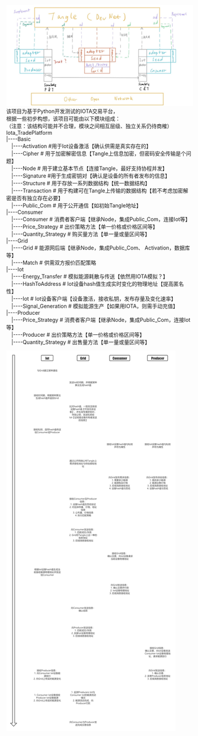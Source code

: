 ![Msg_Flow](Information_Flow.png)
该项目为基于Python开发测试的IOTA交易平台，<br>
根据一些初步构想，该项目可能由以下模块组成：<br>
（注意：该结构可能并不合理，模块之间相互层级、独立关系仍待商榷）<br>
Iota_TradePlatform<br>
|----Basic<br>
&emsp;|----Activation  #用于Iot设备激活【确认供需是真实存在的】<br>
&emsp;|----Cipher  # 用于加密解密信息【Tangle上信息加密，但密码安全传输是个问题】<br>
&emsp;|----Node  # 用于建立基本节点【连接Tangle，最好支持协程并发】<br>
&emsp;|----Signature #用于生成密钥对【确认是设备的所有者发布的信息】<br>
&emsp;|----Structure  # 用于存放一系列数据结构【统一数据结构】<br>
&emsp;|----Transaction  # 用于构建可在Tangle上传输的数据结构【若不考虑加密解密是否有独立存在必要】<br>
&emsp;|----Public_Com  # 用于公开通信【如初始Tangle地址】<br>
|----Consumer<br>
&emsp;|----Consumer  # 消费者客户端【继承Node，集成Public_Com，连接Iot等】<br>
&emsp;|----Price_Strategy  # 出价策略方法【单一价格或价格区间等】<br>
&emsp;|----Quantity_Strategy  # 购买量方法【单一量或量区间等】<br>
|----Grid<br>
&emsp;|----Grid  # 能源网后端【继承Node，集成Public_Com、 Activation，数据库等】<br>
&emsp;|----Match  # 供需双方报价匹配策略<br>
|----Iot<br>
&emsp;|----Energy_Transfer  # 模拟能源耗散与传送【依然用IOTA模拟？】<br>
&emsp;|----HashToAddress  # Iot设备hash值生成实时变化的物理地址【提高匿名性】<br>
&emsp;|----Iot  # Iot设备客户端【设备激活，接收私钥，发布存量及变化速率】<br>
&emsp;|----Signal_Generation  # 模拟能源生产【如果用IOTA，则需手动充值】<br>
|----Producer<br>
&emsp;|----Price_Strategy  # 消费者客户端【继承Node，集成Public_Com，连接Iot等】<br>
&emsp;|----Producer  # 出价策略方法【单一价格或价格区间等】<br>
&emsp;|----Quantity_Strategy  # 出售量方法【单一量或量区间等】<br>

![EventFlow](Event_Flow.jpg)